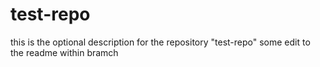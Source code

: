 # test-repo
this is the optional description for the repository "test-repo"
some edit to the readme within bramch
